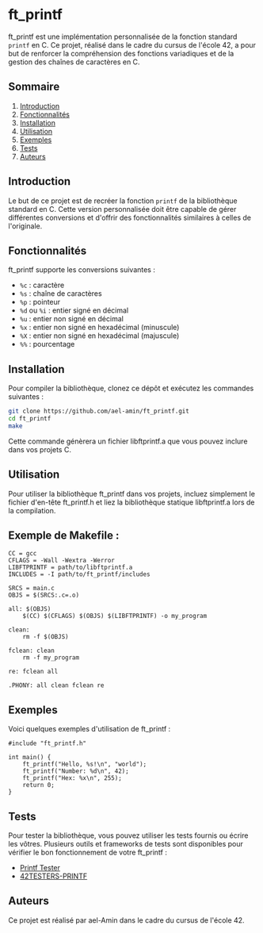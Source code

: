 # ft_printf

ft_printf est une implémentation personnalisée de la fonction standard `printf` en C. Ce projet, réalisé dans le cadre du cursus de l'école 42, a pour but de renforcer la compréhension des fonctions variadiques et de la gestion des chaînes de caractères en C.

## Sommaire

1. [Introduction](#introduction)
2. [Fonctionnalités](#fonctionnalités)
3. [Installation](#installation)
4. [Utilisation](#utilisation)
5. [Exemples](#exemples)
6. [Tests](#tests)
7. [Auteurs](#auteurs)

## Introduction

Le but de ce projet est de recréer la fonction `printf` de la bibliothèque standard en C. Cette version personnalisée doit être capable de gérer différentes conversions et d'offrir des fonctionnalités similaires à celles de l'originale.

## Fonctionnalités

ft_printf supporte les conversions suivantes :

- `%c` : caractère
- `%s` : chaîne de caractères
- `%p` : pointeur
- `%d` ou `%i` : entier signé en décimal
- `%u` : entier non signé en décimal
- `%x` : entier non signé en hexadécimal (minuscule)
- `%X` : entier non signé en hexadécimal (majuscule)
- `%%` : pourcentage

## Installation

Pour compiler la bibliothèque, clonez ce dépôt et exécutez les commandes suivantes :

```sh
git clone https://github.com/ael-amin/ft_printf.git
cd ft_printf
make
```

Cette commande génèrera un fichier libftprintf.a que vous pouvez inclure dans vos projets C.

## Utilisation
Pour utiliser la bibliothèque ft_printf dans vos projets, incluez simplement le fichier d'en-tête ft_printf.h et liez la bibliothèque statique libftprintf.a lors de la compilation.

## Exemple de Makefile :
```make
CC = gcc
CFLAGS = -Wall -Wextra -Werror
LIBFTPRINTF = path/to/libftprintf.a
INCLUDES = -I path/to/ft_printf/includes

SRCS = main.c
OBJS = $(SRCS:.c=.o)

all: $(OBJS)
    $(CC) $(CFLAGS) $(OBJS) $(LIBFTPRINTF) -o my_program

clean:
    rm -f $(OBJS)

fclean: clean
    rm -f my_program

re: fclean all

.PHONY: all clean fclean re
```

## Exemples
Voici quelques exemples d'utilisation de ft_printf :
```main
#include "ft_printf.h"

int main() {
    ft_printf("Hello, %s!\n", "world");
    ft_printf("Number: %d\n", 42);
    ft_printf("Hex: %x\n", 255);
    return 0;
}
```
## Tests
Pour tester la bibliothèque, vous pouvez utiliser les tests fournis ou écrire les vôtres. Plusieurs outils et frameworks de tests sont disponibles pour vérifier le bon fonctionnement de votre ft_printf :
- [Printf Tester](https://github.com/Tripouille/printfTester)
- [42TESTERS-PRINTF](https://github.com/Mazoise/42TESTERS-PRINTF)

## Auteurs
Ce projet est réalisé par ael-Amin dans le cadre du cursus de l'école 42.
